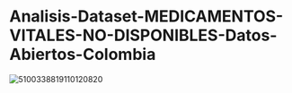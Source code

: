 # Analisis-Dataset-MEDICAMENTOS-VITALES-NO-DISPONIBLES-Datos-Abiertos-Colombia
![5100338819110120820](https://github.com/user-attachments/assets/64e8f553-c964-42e1-8e28-b2d1b2db0572)
